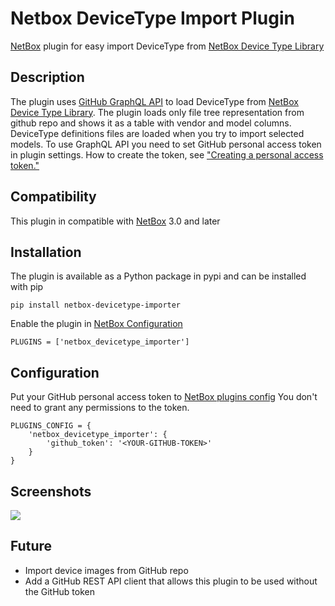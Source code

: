 # Netbox DeviceType Import Plugin
[NetBox](https://github.com/netbox-community/netbox) plugin for easy import DeviceType from [NetBox Device Type Library](https://github.com/netbox-community/devicetype-library)

## Description
The plugin uses [GitHub GraphQL API](https://docs.github.com/en/graphql) to load DeviceType from [NetBox Device Type Library](https://github.com/netbox-community/devicetype-library). The plugin loads only file tree representation from github repo and shows it as a table with vendor and model columns. DeviceType definitions files are loaded when you try to import selected models.
To use GraphQL API you need to set GitHub personal access token in plugin settings. How to create the token, see ["Creating a personal access token."](https://docs.github.com/en/github/authenticating-to-github/creating-a-personal-access-token)

## Compatibility

This plugin in compatible with [NetBox](https://netbox.readthedocs.org/) 3.0 and later

## Installation

The plugin is available as a Python package in pypi and can be installed with pip

```
pip install netbox-devicetype-importer
```
Enable the plugin in [NetBox Configuration](https://netbox.readthedocs.io/en/stable/configuration/)
```
PLUGINS = ['netbox_devicetype_importer']
```

## Configuration
Put your GitHub personal access token to [NetBox plugins config](https://netbox.readthedocs.io/en/stable/configuration/optional-settings/#plugins_config)
You don't need to grant any permissions to the token.
```
PLUGINS_CONFIG = {
    'netbox_devicetype_importer': {
        'github_token': '<YOUR-GITHUB-TOKEN>'
    }
}
```
## Screenshots

![](docs/img/import.gif) 

## Future 
* Import device images from GitHub repo
* Add a GitHub REST API client that allows this plugin to be used without the GitHub token

